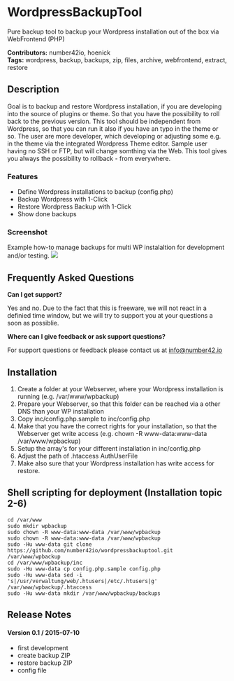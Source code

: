 # WordpressBackupTool #

Pure backup tool to backup your Wordpress installation out of the box via WebFrontend (PHP)

**Contributors:** number42io, hoenick  
**Tags:** wordpress, backup, backups, zip, files, archive, webfrontend, extract, restore

## Description ##
Goal is to backup and restore Wordpress installation, if you are developing into the source of plugins or theme. So that you have the possibility to roll back to the previous version. This tool should be independent from Wordpress, so that you can run it also if you have an typo in the theme or so. The user are more developer, which developing or adjusting some e.g. in the theme via the integrated Wordpress Theme editor. Sample user having no SSH or FTP, but will change somthing via the Web. This tool gives you always the possibility to rollback - from everywhere.

### Features ###

* Define Wordpress installations to backup (config.php)
* Backup Wordpress with 1-Click
* Restore Wordpress Backup with 1-Click
* Show done backups

### Screenshot ###
Example how-to manage backups for multi WP instalaltion for development and/or testing.
![](https://raw.githubusercontent.com/number42io/wordpressbackuptool/master/img/screenshot1.png)

## Frequently Asked Questions ##

**Can I get support?**

Yes and no. Due to the fact that this is freeware, we will not react in a definied time window, but we will try to support you at your questions a soon as possiblie.

**Where can I give feedback or ask support questions?**

For support questions or feedback please contact us at info@number42.io

## Installation ##

1. Create a folder at your Webserver, where your Wordpress installation is running (e.g. /var/www/wpbackup)
2. Prepare your Webserver, so that this folder can be reached via a other DNS than your WP installation
3. Copy inc/config.php.sample to inc/config.php
4. Make that you have the correct rights for your installation, so that the Webserver get write access (e.g. chown -R www-data:www-data /var/www/wpbackup)
5. Setup the array's for your different installation in inc/config.php
6. Adjust the path of .htaccess AuthUserFile
7. Make also sure that your Wordpress installation has write access for restore.

## Shell scripting for deployment (Installation topic 2-6)

    cd /var/www
    sudo mkdir wpbackup
    sudo chown -R www-data:www-data /var/www/wpbackup
    sudo chown -R www-data:www-data /var/www/wpbackup
    sudo -Hu www-data git clone https://github.com/number42io/wordpressbackuptool.git /var/www/wpbackup
    cd /var/www/wpbackup/inc
    sudo -Hu www-data cp config.php.sample config.php
    sudo -Hu www-data sed -i 's|/usr/verwaltung/web/.htusers|/etc/.htusers|g' /var/www/wpbackup/.htaccess
    sudo -Hu www-data mkdir /var/www/wpbackup/backups

## Release Notes ##

#### Version 0.1 / 2015-07-10

* first development
* create backup ZIP
* restore backup ZIP
* config file

